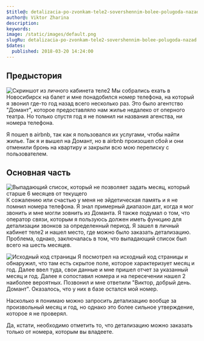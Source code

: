 ```yaml
---
$title@: detalizacia-po-zvonkam-tele2-sovershennim-bolee-polugoda-nazad
author@: Viktor Zharina
description: 
keywords: 
image: /static/images/default.png
slugRu: detalizacia-po-zvonkam-tele2-sovershennim-bolee-polugoda-nazad
$dates:
  published: 2018-03-20 14:24:00
---
```

## Предыстория
<img class="post-picture" src="/static/images/tele2.png" alt="Скриншот из личного кабинета теле2" />
Мы собрались ехать в Новосибирск на балет и мне понадобился номер телефона, на который я звонил где-то год назад всего несколько раз. Это было агентство "Домант", которое предоставляло нам жилье недалеко от оперного театра. Но только спустя год я не помнил ни названия агенства, ни номера телефона.

Я пошел в airbnb, так как я пользовался их услугами, чтобы найти жилье. Так я и вышел на Домант, но в airbnb произошел сбой и они отменили бронь на квартиру и закрыли всю мою переписку с пользователем.

## Основная часть
<img src="/static/images/tele2_1.png" alt="Выпадающий список, который не позволяет задать месяц, который старше 6 месяцев от текущего" /> К сожалению или счастью у меня не эйдетическая память и я не помнил номера телефона. Я знал примерный диапазон дат, когда я мог звонить и мне могли зовнить из Доманта. Я также подумал о том, что оператор связи, которым я пользуюсь должен иметь функцию для детализации звонков за определенный период. Я зашел в личный кабинет теле2 и нашел место, где можно было заказать детализацию. Проблема, однако, заключалась в том, что выпадающий список был всего на шесть месяцев.

<img src="/static/images/tele2_2.png" alt="Исходный код страницы" /> Я посмотрел на исходный код страницы и обнаружил, что там есть скрытое поле, которое характеризует месяц и год. Далее ввел туда, свои данные и мне пришел отчет за указанный месяц и год. Далее я сопоставил номера и на пересечении нашел 2 наиболее вероятных. Позвонил и мне ответили "Виктор, добрый день. Домант". Оказалось, что у них в базе остался мой номер.

Насколько я понимаю можно запросить детализацию вообще за произвольный месяц и год, но однако это более сильное утверждение, которое я не проверял.

Да, кстати, необходимо отметить то, что детализацию можно заказать только от номера, которым вы владеете.
